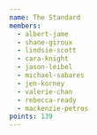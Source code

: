 ```yaml
---
name: The Standard
members:
  - albert-jame
  - shane-giroux
  - lindsie-scott
  - cara-knight
  - jason-leibel
  - michael-sabares
  - jen-korney
  - valerie-chan
  - rebecca-ready
  - mackenzie-petros
points: 139
---
```

